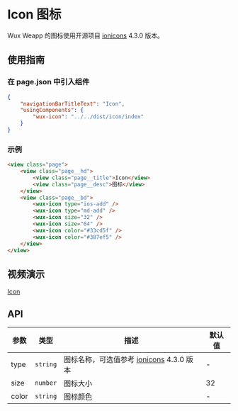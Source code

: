 # Icon 图标

Wux Weapp 的图标使用开源项目 [ionicons](https://ionicons.com/) 4.3.0 版本。

## 使用指南

### 在 page.json 中引入组件

```json
{
    "navigationBarTitleText": "Icon",
    "usingComponents": {
        "wux-icon": "../../dist/icon/index"
    }
}
```

### 示例

```html
<view class="page">
    <view class="page__hd">
        <view class="page__title">Icon</view>
        <view class="page__desc">图标</view>
    </view>
    <view class="page__bd">
        <wux-icon type="ios-add" />
        <wux-icon type="md-add" />
        <wux-icon size="32" />
        <wux-icon size="64" />
        <wux-icon color="#33cd5f" />
        <wux-icon color="#387ef5" />
    </view>
</view>
```

## 视频演示

[Icon](./_media/icon.mp4 ':include :type=iframe width=375px height=667px')

## API

| 参数 | 类型 | 描述 | 默认值 |
| --- | --- | --- | --- |
| type | <code>string</code> | 图标名称，可选值参考 [ionicons](https://ionicons.com/) 4.3.0 版本 | - |
| size | <code>number</code> | 图标大小 | 32 |
| color | <code>string</code> | 图标颜色 | - |
